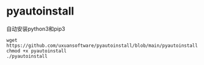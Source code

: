 # pyautoinstall
自动安装python3和pip3
```shell
wget https://github.com/uxuansoftware/pyautoinstall/blob/main/pyautoinstall
chmod +x pyautoinstall
./pyautoinstall
```
